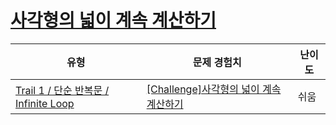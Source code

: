 # [사각형의 넓이 계속 계산하기](https://www.codetree.ai/trails/complete/curated-cards/challenge-continue-calculating-width-of-the-rectangle)

|유형|문제 경험치|난이도|
|---|---|---|
|[Trail 1 / 단순 반복문 / Infinite Loop](https://www.codetree.ai/trail-info/novice-low/)|[[Challenge]사각형의 넓이 계속 계산하기](https://www.codetree.ai/trails/complete/curated-cards/challenge-continue-calculating-width-of-the-rectangle/)|쉬움|

